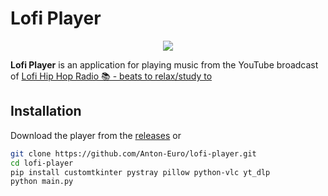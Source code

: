 # Lofi Player
<p align='center'><img src="https://i.imgur.com/6umWaZp.png"></p>

**Lofi Player** is an application for playing music from the YouTube broadcast of [Lofi Hip Hop Radio 📚 - beats to relax/study to](https://www.youtube.com/watch?v=jfKfPfyJRdk)

## Installation
Download the player from the [releases](https://github.com/Anton-Euro/lofi-player/releases/tag/release) or
```bash
git clone https://github.com/Anton-Euro/lofi-player.git
cd lofi-player
pip install customtkinter pystray pillow python-vlc yt_dlp
python main.py
```